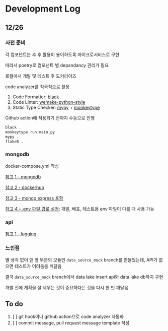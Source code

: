 # Development Log

## 12/26

### 사전 준비

각 컴포넌트는 추 후 활용이 용이하도록 마이크로서비스로 구현

따라서 poetry로 컴포넌트 별 depandancy 관리가 필요

로컬에서 개발 및 테스트 후 도커라이즈

code analyzer를 적극적으로 활용

1. Code Formatter: [black](https://github.com/python/black)
2. Code Linter: [wemake-python-style](https://github.com/wemake-services/wemake-python-styleguide)
3. Static Type Checker: [mypy](https://github.com/python/mypy) + [monkeytype](https://github.com/Instagram/MonkeyType)

Github action에 적용되기 전까지 수동으로 진행

```bash
black .
monkeytype run main.py
mypy .
flake8 .
```

### mongodb

docker-compose.yml 작성

[참고 1 - mongodb](https://hub.docker.com/_/mongo)

[참고 2 - dockerhub](https://woolbro.tistory.com/90)

[참고 3 - mongo express 포함](https://gist.github.com/adamelliotfields/cd49f056deab05250876286d7657dc4b)

[참고 4 - .env 파일 경로 설정](https://docs.docker.com/compose/environment-variables/): 개발, 배포, 테스트용 env 파일이 다를 때 사용 가능

### api

[참고 1 - logging](https://velog.io/@otzslayer/파이썬-로깅-멋지게-하기)

### 느낀점

별 생각 없이 맨 앞 부분의 모듈인 `data_source_mock` branch를 만들었는데, API가 없으면 테스트가 어려움을 깨달음

결국 `data_source_mock` branch에서 data lake insert api와 data lake db까지 구현

개발 전에 계획을 잘 세우는 것이 중요하다는 것을 다시 한 번 깨달음



## To do

1. [ ] git hook이나 github action으로 code analyzer 자동화
2. [ ] commit message, pull request message template 작성